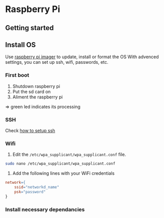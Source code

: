# Raspberry Pi

## Getting started
## Install OS
Use [raspberry pi imager](https://www.raspberrypi.com/software/) to update, install or format the OS
With advenced settings, you can set up ssh, wifi, passwords, etc.

### First boot
1. Shutdown raspberry pi
2. Put the sd card on
3. Aliment the raspberry pi

$\Rightarrow$ green led indicates its processing

### SSH

Check [how to setup ssh](ssh.md)

### Wifi
1. Edit the `/etc/wpa_supplicant/wpa_supplicant.conf` file.
```bash title=""
sudo nano /etc/wpa_supplicant/wpa_supplicant.conf
```
1. Add the following lines with your WiFi credentials
```makefile title="wpa_supplicant.conf"
network={
    ssid="networkd_name"
    psk="password"
}
```

### Install necessary dependancies

###